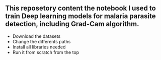 ## This reposetory content the notebook I used to train Deep learning models for malaria parasite detection, including Grad-Cam algorithm.

* Download the datasets
* Change the differents paths
* Install all libraries needed
* Run it from scratch from the top

